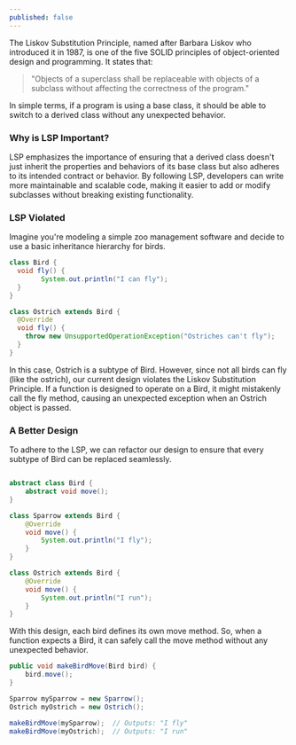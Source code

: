 ```yaml
---
published: false
---
```

The Liskov Substitution Principle, named after Barbara Liskov who introduced it in 1987, is one of the five SOLID principles of object-oriented design and programming. It states that:

> "Objects of a superclass shall be replaceable with objects of a subclass without affecting the correctness of the program."

In simple terms, if a program is using a base class, it should be able to switch to a derived class without any unexpected behavior.



### Why is LSP Important?

LSP emphasizes the importance of ensuring that a derived class doesn't just inherit the properties and behaviors of its base class but also adheres to its intended contract or behavior. By following LSP, developers can write more maintainable and scalable code, making it easier to add or modify subclasses without breaking existing functionality.

### LSP Violated

Imagine you're modeling a simple zoo management software and decide to use a basic inheritance hierarchy for birds.


```java
class Bird {
  void fly() {
        System.out.println("I can fly");
  }
}

class Ostrich extends Bird {
  @Override
  void fly() {
    throw new UnsupportedOperationException("Ostriches can't fly");
  }
}
```

In this case, Ostrich is a subtype of Bird. However, since not all birds can fly (like the ostrich), our current design violates the Liskov Substitution Principle. If a function is designed to operate on a Bird, it might mistakenly call the fly method, causing an unexpected exception when an Ostrich object is passed.


### A Better Design

To adhere to the LSP, we can refactor our design to ensure that every subtype of Bird can be replaced seamlessly.

```java

abstract class Bird {
    abstract void move();
}

class Sparrow extends Bird {
    @Override
    void move() {
        System.out.println("I fly");
    }
}

class Ostrich extends Bird {
    @Override
    void move() {
        System.out.println("I run");
    }
}

````
With this design, each bird defines its own move method. So, when a function expects a Bird, it can safely call the move method without any unexpected behavior.


```java
public void makeBirdMove(Bird bird) {
    bird.move();
}

Sparrow mySparrow = new Sparrow();
Ostrich myOstrich = new Ostrich();

makeBirdMove(mySparrow);  // Outputs: "I fly"
makeBirdMove(myOstrich);  // Outputs: "I run"

```


